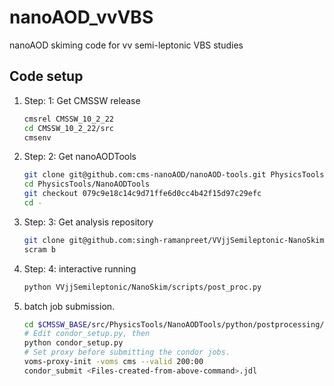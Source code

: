 # nanoAOD_vvVBS
nanoAOD skiming code for vv semi-leptonic VBS studies

## Code setup

1. Step: 1: Get CMSSW release

   ```bash
   cmsrel CMSSW_10_2_22
   cd CMSSW_10_2_22/src
   cmsenv
   ```
   
2. Step: 2: Get nanoAODTools

   ```bash
   git clone git@github.com:cms-nanoAOD/nanoAOD-tools.git PhysicsTools/NanoAODTools
   cd PhysicsTools/NanoAODTools
   git checkout 079c9e18c14c9d71ffe6d0cc4b42f15d97c29efc
   cd -
   ```
   
3. Step: 3: Get analysis repository

   ```bash
   git clone git@github.com:singh-ramanpreet/VVjjSemileptonic-NanoSkim.git VVjjSemileptonic/NanoSkim
   scram b
   ```

4. Step: 4: interactive running

   ```bash
   python VVjjSemileptonic/NanoSkim/scripts/post_proc.py
   ```
   
5. batch job submission.
    ```bash
    cd $CMSSW_BASE/src/PhysicsTools/NanoAODTools/python/postprocessing/analysis/nanoAOD_vvVBS
    # Edit condor_setup.py, then
    python condor_setup.py
    # Set proxy before submitting the condor jobs.
    voms-proxy-init -voms cms --valid 200:00
    condor_submit <Files-created-from-above-command>.jdl
    ```


